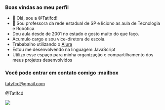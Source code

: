 
### Boas vindas ao meu perfil 

- 👋 Olá, sou a @Tatifcd!
- 👀 Sou professora da rede estadual de SP e liciono as aula de Tecnologia e Robótica.
- Dou aula desde de 2001 no estado e gosto muito do que faço.
- Acumulo cargo e sou vice-diretora de escola.
- Trababalho utilizando o [Alura](https://www.alura.com.br)
- Estou me desenvolvendo na linguagem JavaScript
- Utilizo esse espaço para minha organização e compartilhamento dos meus projetos desenvolvidos

### Você pode entrar em contato comigo :mailbox

tatyfcd@gmail.com

@Tatifcd

![](https://media.tenor.com/Q1FHlkwRLlgAAAAM/kiss-emoticon.gif)
